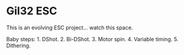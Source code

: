 # Gil32 ESC 

This is an evolving ESC project... watch this space.

Baby steps:
	1. DShot.
	2. Bi-DShot.
	3. Motor spin.
	4. Variable timing.
	5. Dithering.